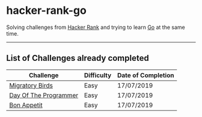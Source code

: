 # hacker-rank-go
Solving challenges from [Hacker Rank](https://www.hackerrank.com/dashboard) and trying to learn [Go](https://golang.org/) at the same time.

---

## List of Challenges already completed
| **Challenge** | **Difficulty** | **Date of Completion** |
|---------------|----------------|--------------------|
| [Migratory Birds](https://www.hackerrank.com/challenges/migratory-birds/problem?h_r=profile) | Easy | 17/07/2019 |
| [Day Of The Programmer](https://www.hackerrank.com/challenges/day-of-the-programmer?h_r=profile) | Easy | 17/07/2019 |
| [Bon Appetit](https://www.hackerrank.com/challenges/bon-appetit/problem?h_r=profile) | Easy | 17/07/2019 | 